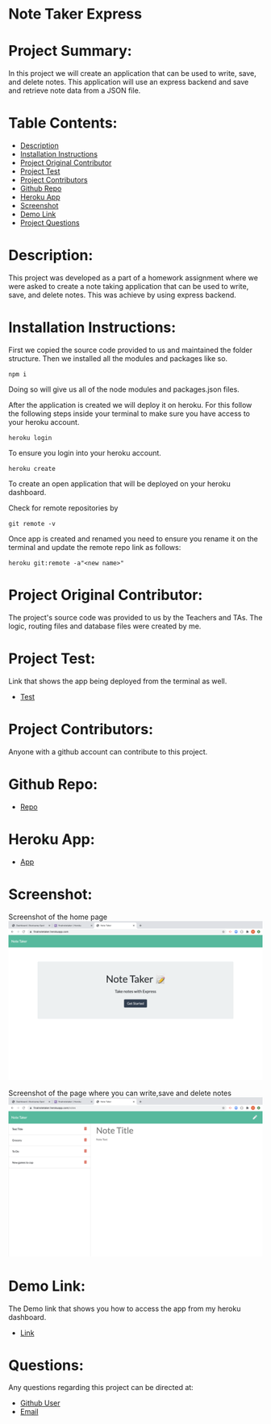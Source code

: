 # Note Taker Express

# Project Summary:
In this project we will create an application that can be used to write, save, and delete notes. This application will use an express backend and save and retrieve note data from a JSON file.

# Table Contents: 
- [Description](#Description)
- [Installation Instructions](#Instructions)
- [Project Original Contributor](#Deployer)
- [Project Test](#Testing)
- [Project Contributors](#Contributors)
- [Github Repo](#Repo)
- [Heroku App](#Heroku)
- [Screenshot](#Screenshot)
- [Demo Link](#Demo)
- [Project Questions](#Questions)

# Description:
  This project was developed as a part of a homework assignment where we were asked to create a note taking application that can be used to write, save, and delete notes. This was achieve by using express backend. 

# Installation Instructions:
  First we copied the source code provided to us and maintained the folder structure. 
  Then we installed all the modules and packages like so. 
  ```
  npm i
  ```
  Doing so will give us all of the node modules and packages.json files. 

  After the application is created we will deploy it on heroku. 
  For this follow the following steps inside your terminal to make sure you have access to your heroku account.
  ```
  heroku login
  ```
  To ensure you login into your heroku account.
  ```
  heroku create
  ```
  To create an open application that will be deployed on your heroku dashboard. 

  Check for remote repositories by 
  ```
  git remote -v
  ```
  Once app is created and renamed you need to ensure you rename it on the terminal and update the remote repo link as follows:
  ```
  heroku git:remote -a"<new name>"
  ```
# Project Original Contributor:
  The project's source code was provided to us by the Teachers and TAs. The logic, routing files and database files were created by me. 

# Project Test:
  Link that shows the app being deployed from the terminal as well. 
- [Test](https://drive.google.com/file/d/1XRwjld4k7hr3aNhbhyCH78XWnKHVIfeI/view)

# Project Contributors:
  Anyone with a github account can contribute to this project. 

# Github Repo:
- [Repo](https://github.com/maurya512/Note_Taker)

# Heroku App:
- [App](https://finalnotetaker.herokuapp.com/)

# Screenshot:
  Screenshot of the home page
![alt text](./photos/homepage.png " Screenshot of the home page")

  Screenshot of the page where you can write,save and delete notes
![alt text](./photos/notepage.png "  Screenshot of the page where you can write,save and delete notes")

# Demo Link:
  The Demo link that shows you how to access the app from my heroku dashboard.
- [Link](https://drive.google.com/file/d/1IRwlvlROgKHfzBOwor22QrPy2Htp64Hi/view)

# Questions:
  Any questions regarding this project can be directed at:
- [Github User](https://github.com/maurya512)
- [Email](patelmaurya0512@gmail.com)